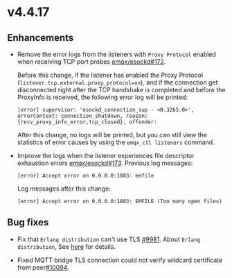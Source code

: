 # v4.4.17

## Enhancements

- Remove the error logs from the listeners with `Proxy Protocol` enabled when receiving TCP port probes [emqx/esockd#172](https://github.com/emqx/esockd/pull/172).

  Before this change, if the listener has enabled the Proxy Protocol (`listener.tcp.external.proxy_protocol=on`),
  and if the connection get disconnected right after the TCP handshake is completed and before the ProxyInfo is received, the following error log will be printed:
  ```
  [error] supervisor: 'esockd_connection_sup - <0.3265.0>', errorContext: connection_shutdown, reason: {recv_proxy_info_error,tcp_closed}, offender:
  ```
  After this change, no logs will be printed, but you can still view the statistics of error causes by using the `emqx_ctl listeners` command.

- Improve the logs when the listener experiences file descriptor exhaustion errors [emqx/esockd#173](https://github.com/emqx/esockd/pull/173).
  Previous log messages:
  ```
  [error] Accept error on 0.0.0.0:1883: emfile
  ```
  Log messages after this change:
  ```
  [error] Accept error on 0.0.0.0:1883: EMFILE (Too many open files)
  ```

## Bug fixes

- Fix that `Erlang distribution` can't use TLS [#9981](https://github.com/emqx/emqx/pull/9981).
  About `Erlang distribution`, See [here](https://www.emqx.io/docs/en/v4.4/advanced/cluster.html#distributed-erlang) for details.

- Fixed MQTT bridge TLS connection could not verify wildcard certificate from peer[#10094](https://github.com/emqx/emqx/pull/10094).
